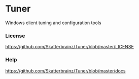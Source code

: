 # Tuner
Windows client tuning and configuration tools

### License
https://github.com/Skatterbrainz/Tuner/blob/master/LICENSE

### Help
https://github.com/Skatterbrainz/Tuner/blob/master/docs

